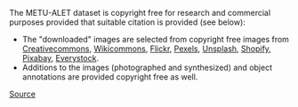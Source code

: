 The METU-ALET dataset is copyright free for research and commercial purposes provided that suitable citation is provided (see below):

* The "downloaded" images are selected from copyright free images from [Creativecommons](https://creativecommons.org/), [Wikicommons](https://commons.wikimedia.org/), [Flickr](https://www.flickr.com/), [Pexels](https://www.pexels.com/), [Unsplash](https://unsplash.com/), [Shopify](https://www.shopify.com/), [Pixabay](https://pixabay.com/), [Everystock](https://www.everystockphoto.com/).
* Additions to the images (photographed and synthesized) and object annotations are provided copyright free as well.

[Source](https://github.com/metu-kovan/METU-ALET?tab=readme-ov-file#copyright)